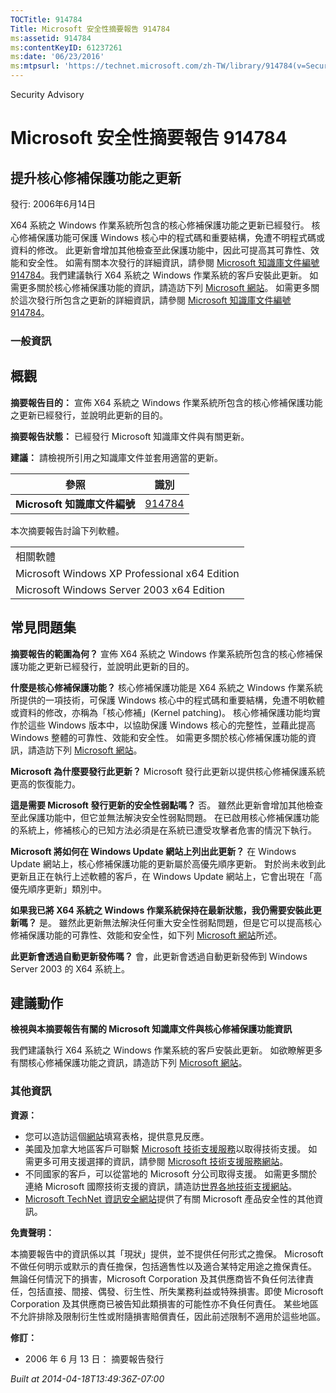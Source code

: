 ```yaml
---
TOCTitle: 914784
Title: Microsoft 安全性摘要報告 914784
ms:assetid: 914784
ms:contentKeyID: 61237261
ms:date: '06/23/2016'
ms:mtpsurl: 'https://technet.microsoft.com/zh-TW/library/914784(v=Security.10)'
---
```


Security Advisory

Microsoft 安全性摘要報告 914784
===============================

提升核心修補保護功能之更新
--------------------------

發行: 2006年6月14日

X64 系統之 Windows 作業系統所包含的核心修補保護功能之更新已經發行。 核心修補保護功能可保護 Windows 核心中的程式碼和重要結構，免遭不明程式碼或資料的修改。 此更新會增加其他檢查至此保護功能中，因此可提高其可靠性、效能和安全性。 如需有關本次發行的詳細資訊，請參閱 [Microsoft 知識庫文件編號 914784](http://support.microsoft.com/kb/891861)。我們建議執行 X64 系統之 Windows 作業系統的客戶安裝此更新。 如需更多關於核心修補保護功能的資訊，請造訪下列 [Microsoft 網站](http://www.microsoft.com/taiwan/whdc/driver/kernel/64bitpatch_faq.mspx)。 如需更多關於這次發行所包含之更新的詳細資訊，請參閱 [Microsoft 知識庫文件編號 914784](http://support.microsoft.com/kb/891861)。

### 一般資訊

概觀
----

<span></span>
**摘要報告目的：** 宣佈 X64 系統之 Windows 作業系統所包含的核心修補保護功能之更新已經發行，並說明此更新的目的。

**摘要報告狀態：** 已經發行 Microsoft 知識庫文件與有關更新。

**建議：** 請檢視所引用之知識庫文件並套用適當的更新。

| 參照                         | 識別                                             |
|------------------------------|--------------------------------------------------|
| **Microsoft 知識庫文件編號** | [914784](http://support.microsoft.com/kb/891861) |

本次摘要報告討論下列軟體。

|                                               |
|-----------------------------------------------|
| 相關軟體                                      |
| Microsoft Windows XP Professional x64 Edition |
| Microsoft Windows Server 2003 x64 Edition     |

常見問題集
----------

<span></span>
**摘要報告的範圍為何？**
宣佈 X64 系統之 Windows 作業系統所包含的核心修補保護功能之更新已經發行，並說明此更新的目的。

**什麼是核心修補保護功能？**
核心修補保護功能是 X64 系統之 Windows 作業系統所提供的一項技術，可保護 Windows 核心中的程式碼和重要結構，免遭不明軟體或資料的修改，亦稱為「核心修補」(Kernel patching)。 核心修補保護功能均實作於這些 Windows 版本中，以協助保護 Windows 核心的完整性，並藉此提高 Windows 整體的可靠性、效能和安全性。 如需更多關於核心修補保護功能的資訊，請造訪下列 [Microsoft 網站](http://www.microsoft.com/taiwan/whdc/driver/kernel/64bitpatch_faq.mspx)。

**Microsoft 為什麼要發行此更新？**
Microsoft 發行此更新以提供核心修補保護系統更高的恢復能力。

**這是需要 Microsoft 發行更新的安全性弱點嗎？**
否。 雖然此更新會增加其他檢查至此保護功能中，但它並無法解決安全性弱點問題。 在已啟用核心修補保護功能的系統上，修補核心的已知方法必須是在系統已遭受攻擊者危害的情況下執行。

**Microsoft 將如何在 Windows Update 網站上列出此更新？**
在 Windows Update 網站上，核心修補保護功能的更新屬於高優先順序更新。 對於尚未收到此更新且正在執行上述軟體的客戶，在 Windows Update 網站上，它會出現在「高優先順序更新」類別中。

**如果我已將 X64 系統之 Windows 作業系統保持在最新狀態，我仍需要安裝此更新嗎？**
是。 雖然此更新無法解決任何重大安全性弱點問題，但是它可以提高核心修補保護功能的可靠性、效能和安全性，如下列 [Microsoft 網站](http://www.microsoft.com/taiwan/whdc/driver/kernel/64bitpatch_faq.mspx)所述。

**此更新會透過自動更新發佈嗎？**
會，此更新會透過自動更新發佈到 Windows Server 2003 的 X64 系統上。

建議動作
--------

<span></span>
**檢視與本摘要報告有關的 Microsoft 知識庫文件與核心修補保護功能資訊**

我們建議執行 X64 系統之 Windows 作業系統的客戶安裝此更新。 如欲瞭解更多有關核心修補保護功能之資訊，請造訪下列 [Microsoft 網站](http://www.microsoft.com/taiwan/whdc/driver/kernel/64bitpatch_faq.mspx)。

### 其他資訊

**資源：**

-   您可以造訪這個[網站](https://support.microsoft.com/common/survey.aspx?scid=sw;en;1257&amp;showpage=1&amp;ws=technet&amp;sd=tech)填寫表格，提供意見反應。
-   美國及加拿大地區客戶可聯繫 [Microsoft 技術支援服務](http://go.microsoft.com/fwlink/?linkid=21131)以取得技術支援。 如需更多可用支援選擇的資訊，請參閱 [Microsoft 技術支援服務網站](http://support.microsoft.com)。
-   不同國家的客戶，可以從當地的 Microsoft 分公司取得支援。 如需更多關於連絡 Microsoft 國際技術支援的資訊，請造訪[世界各地技術支援網站](http://go.microsoft.com/fwlink/?linkid=21155)。
-   [Microsoft TechNet 資訊安全網站](http://www.microsoft.com/taiwan/technet/security/default.mspx)提供了有關 Microsoft 產品安全性的其他資訊。

**免責聲明：**

本摘要報告中的資訊係以其「現狀」提供，並不提供任何形式之擔保。 Microsoft 不做任何明示或默示的責任擔保，包括適售性以及適合某特定用途之擔保責任。 無論任何情況下的損害，Microsoft Corporation 及其供應商皆不負任何法律責任，包括直接、間接、偶發、衍生性、所失業務利益或特殊損害。即使 Microsoft Corporation 及其供應商已被告知此類損害的可能性亦不負任何責任。 某些地區不允許排除及限制衍生性或附隨損害賠償責任，因此前述限制不適用於這些地區。

**修訂：**

-   2006 年 6 月 13 日： 摘要報告發行

*Built at 2014-04-18T13:49:36Z-07:00*
